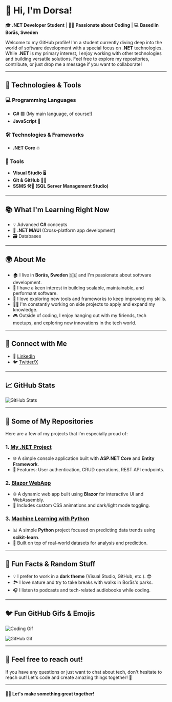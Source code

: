 # 👋 Hi, I'm Dorsa!

🎓 **.NET Developer Student** | 👨‍💻 **Passionate about Coding** | 💻 **Based in Borås, Sweden**

Welcome to my GitHub profile! I'm a student currently diving deep into the world of software development with a special focus on **.NET** technologies. While **.NET** is my primary interest, I enjoy working with other technologies and building versatile solutions. Feel free to explore my repositories, contribute, or just drop me a message if you want to collaborate!

---

## 🚀 Technologies & Tools

### 💻 **Programming Languages**
- **C#** 🟩 (My main language, of course!)
- **JavaScript** 💙

### 🛠️ **Technologies & Frameworks**
- **.NET Core** 🔥

### 🧰 **Tools**
- **Visual Studio** 🖥️
- **Git & GitHub** 🧑‍💻
- **SSMS 🛠️💾 (SQL Server Management Studio)**
  
---

## 📚 **What I'm Learning Right Now**

- 💡 Advanced **C#** concepts
- 🧠 **.NET MAUI** (Cross-platform app development)
- 🗃️ Databases
  
---

## 🌍 **About Me**

- 🏠 I live in **Borås, Sweden** 🇸🇪 and I'm passionate about software development.
- 💼 I have a keen interest in building scalable, maintainable, and performant software.
- 🚀 I love exploring new tools and frameworks to keep improving my skills.
- 👨‍💻 I'm constantly working on side projects to apply and expand my knowledge.
- 🎮 Outside of coding, I enjoy hanging out with my firiends, tech meetups, and exploring new innovations in the tech world.

---

## 🔗 **Connect with Me**

- 💼 [LinkedIn]((https://www.linkedin.com/in/dorsa-moradi-8704182aa/))
- 🐦 [Twitter/X]((https://x.com/id0r3a))

---

## 📈 **GitHub Stats**

![GitHub Stats]([https://github-readme-stats.vercel.app/api?username=your-github-username&show_icons=true&hide_title=true&count_private=true&hide=prs&theme=dark](https://github.com/id0r3a))

---

## 🎯 **Some of My Repositories**

Here are a few of my projects that I’m especially proud of:

### 1. **[My .NET Project]([https://github.com/your-username/dotnet-project](https://github.com/id0r3a/Inl-mning-3.git))**
   - 🌐 A simple console application built with **ASP.NET Core** and **Entity Framework**.
   - 🔑 Features: User authentication, CRUD operations, REST API endpoints.

### 2. **[Blazor WebApp](https://github.com/your-username/blazor-app)**
   - 🌐 A dynamic web app built using **Blazor** for interactive UI and WebAssembly.
   - 🎨 Includes custom CSS animations and dark/light mode toggling.

### 3. **[Machine Learning with Python](https://github.com/your-username/ml-python-project)**
   - 📊 A simple **Python** project focused on predicting data trends using **scikit-learn**.
   - 🔬 Built on top of real-world datasets for analysis and prediction.

---

## 📝 **Fun Facts & Random Stuff**

- 💡 I prefer to work in a **dark theme** (Visual Studio, GitHub, etc.). 😎
- 🏞️ I love nature and try to take breaks with walks in Borås's parks.
- 🎧 I listen to podcasts and tech-related audiobooks while coding.

---

## 🐦 **Fun GitHub Gifs & Emojis**

![Coding Gif](https://media.giphy.com/media/l0HlXnSXIyMBGf66w/giphy.gif)

![GitHub Gif](https://media.giphy.com/media/62bd7AqONQuRuo3KJ6/giphy.gif)

---

## 💬 **Feel free to reach out!**

If you have any questions or just want to chat about tech, don't hesitate to reach out! Let's code and create amazing things together! 🚀

---

#### 👨‍💻 **Let's make something great** together!
